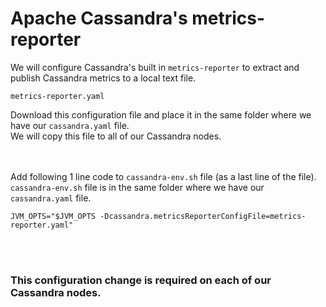 # Apache Cassandra's metrics-reporter

We will configure Cassandra's built in ` metrics-reporter ` to extract and publish Cassandra metrics to a local text file. <br>

```
metrics-reporter.yaml
```
Download this configuration file and place it in the same folder where we have our ` cassandra.yaml ` file. <br>
We will copy this file to all of our Cassandra nodes. <br><br><br>


Add following 1 line code to ` cassandra-env.sh ` file (as a last line of the file). <br>
` cassandra-env.sh ` file is in the same folder where we have our ` cassandra.yaml ` file. <br>

```
JVM_OPTS="$JVM_OPTS -Dcassandra.metricsReporterConfigFile=metrics-reporter.yaml"
```

<br><br>
### This configuration change is required on each of our Cassandra nodes.

